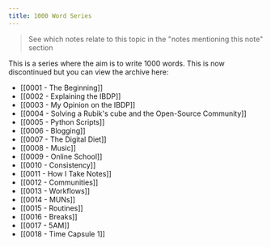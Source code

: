 ```yaml
---
title: 1000 Word Series
---
```


> See which notes relate to this topic in the "notes mentioning this note" section

This is a series where the aim is to write 1000 words. This is now discontinued but you can view the archive here:

- [[0001 - The Beginning]]
- [[0002 - Explaining the IBDP]]
- [[0003 - My Opinion on the IBDP]]
- [[0004 - Solving a Rubik's cube and the Open-Source Community]]
- [[0005 - Python Scripts]]
- [[0006 - Blogging]]
- [[0007 - The Digital Diet]]
- [[0008 - Music]]
- [[0009 - Online School]]
- [[0010 - Consistency]]
- [[0011 - How I Take Notes]]
- [[0012 - Communities]]
- [[0013 - Workflows]]
- [[0014 - MUNs]]
- [[0015 - Routines]]
- [[0016 - Breaks]]
- [[0017 - 5AM]]
- [[0018 - Time Capsule 1]]